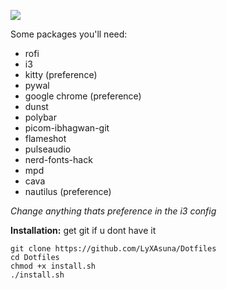 ![](https://cdn.discordapp.com/attachments/909563395508944896/909574462175854592/unknown.png)


Some packages you'll need:

- rofi
- i3
- kitty (preference)
- pywal
- google chrome (preference)
- dunst
- polybar
- picom-ibhagwan-git
- flameshot
- pulseaudio
- nerd-fonts-hack
- mpd
- cava
- nautilus (preference)

*Change anything thats preference in the i3 config*

**Installation:**
get git if u dont have it

```
git clone https://github.com/LyXAsuna/Dotfiles
cd Dotfiles
chmod +x install.sh
./install.sh

